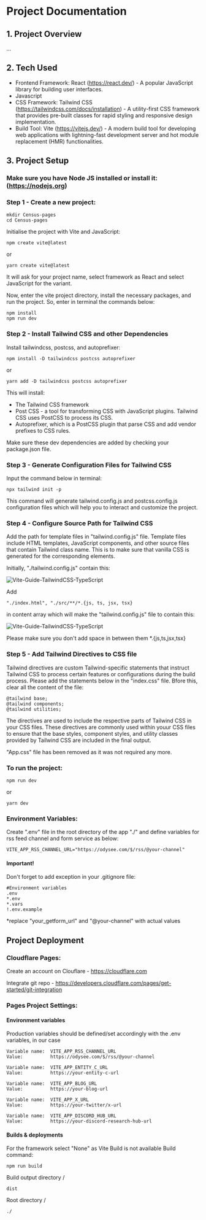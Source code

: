 # Project Documentation

## 1. Project Overview

...

## 2. Tech Used

- Frontend Framework: React (https://react.dev/) - A popular JavaScript library for building user interfaces.
- Javascript
- CSS Framework: Tailwind CSS (https://tailwindcss.com/docs/installation) - A utility-first CSS framework that provides pre-built classes for rapid styling and responsive design implementation.
- Build Tool: Vite (https://vitejs.dev/) - A modern build tool for developing web applications with lightning-fast development server and hot module replacement (HMR) functionalities.

## 3. Project Setup

### Make sure you have Node JS installed or install it: (https://nodejs.org)

### Step 1 - Create a new project:

```
mkdir Census-pages
cd Census-pages
```

Initialise the project with Vite and JavaScript:

```
npm create vite@latest
```

or

```
yarn create vite@latest
```

It will ask for your project name, select framework as React and select JavaScript for the variant.

Now, enter the vite project directory, install the necessary packages, and run the project. So, enter in terminal the commands below:

```
npm install
npm run dev
```

### Step 2 - Install Tailwind CSS and other Dependencies

Install tailwindcss, postcss, and autoprefixer:

```
npm install -D tailwindcss postcss autoprefixer
```

or

```
yarn add -D tailwindcss postcss autoprefixer
```

This will install:

- The Tailwind CSS framework
- Post CSS - a tool for transforming CSS with JavaScript plugins. Tailwind CSS uses PostCSS to process its CSS.
- Autoprefixer, which is a PostCSS plugin that parse CSS and add vendor prefixes to CSS rules.

Make sure these dev dependencies are added by checking your package.json file.

### Step 3 - Generate Configuration Files for Tailwind CSS

Input the command below in terminal:

```
npx tailwind init -p
```

This command will generate tailwind.config.js and postcss.config.js configuration files which will help you to interact and customize the project.

### Step 4 - Configure Source Path for Tailwind CSS

Add the path for template files in "tailwind.config.js" file. Template files include HTML templates, JavaScript components, and other source files that contain Tailwind class name. This is to make sure that vanilla CSS is generated for the corresponding elements.

Initially, "./tailwind.config.js" contain this:

![Vite-Guide-TailwindCSS-TypeScript](https://miro.medium.com/v2/resize:fit:720/format:webp/1*3IVLfbc4p5ZxWju8T-kjrg.png)

Add

```
"./index.html", "./src/**/*.{js, ts, jsx, tsx}
```

in content array which will make the "tailwind.config.js" file to contain this:

![Vite-Guide-TailwindCSS-TypeScript](https://miro.medium.com/v2/resize:fit:720/format:webp/1*JK6tYJnOHPv9dseEmepEfg.png)

Please make sure you don't add space in between them \*.{js,ts,jsx,tsx}

### Step 5 - Add Tailwind Directives to CSS file

Tailwind directives are custom Tailwind-specific statements that instruct Tailwind CSS to process certain features or configurations during the build process.
Please add the statements below in the "index.css" file. Bfore this, clear all the content of the file:

```
@tailwind base;
@tailwind components;
@tailwind utilities;
```

The directives are used to include the respective parts of Tailwind CSS in your CSS files. These directives are commonly used within youur CSS files to ensure that the base styles, component styles, and utility classes provided by Tailwind CSS are included in the final output.

"App.css" file has been removed as it was not required any more.

### To run the project:

```
npm run dev
```

or

```
yarn dev
```

### Environment Variables:

Create ".env" file in the root directory of the app "./" and define variables for rss feed channel and form service as below:

```
VITE_APP_RSS_CHANNEL_URL="https://odysee.com/$/rss/@your-channel"
```

#### Important!

Don't forget to add exception in your .gitignore file:

```
#Environment variables
.env
*.env
*.vars
!.env.example
```

\*replace "your_getform_url" and "@your-channel" with actual values

## Project Deployment

### Cloudflare Pages:

Create an account on Clouflare - https://cloudflare.com

Integrate git repo - https://developers.cloudflare.com/pages/get-started/git-integration

### Pages Project Settings:

#### Environment variables

Production variables should be defined/set accordingly with the .env variables, in our case

```
Variable name:  VITE_APP_RSS_CHANNEL_URL
Value:          https://odysee.com/$/rss/@your-channel

Variable name:  VITE_APP_ENTITY_C_URL
Value:          https://your-entity-c-url

Variable name:  VITE_APP_BLOG_URL
Value:          https://your-blog-url

Variable name:  VITE_APP_X_URL
Value:          https://your-twitter/x-url

Variable name:  VITE_APP_DISCORD_HUB_URL
Value:          https://your-discord-research-hub-url
```

#### Builds & deployments

For the framework select "None" as Vite Build is not available
Build command:

```
npm run build
```

Build output directory
/

```
dist
```

Root directory
/

```
./
```
